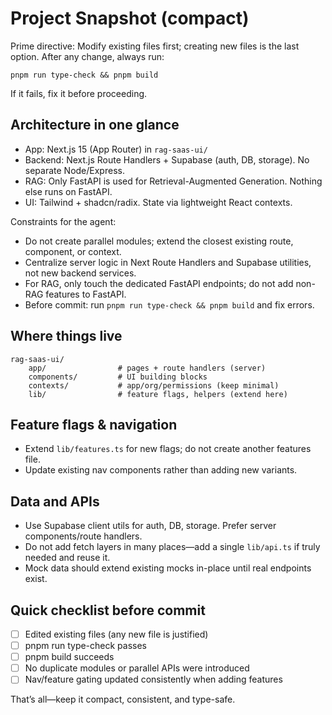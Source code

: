<!-- CLAUDE.md — compact guide for the AI agent -->

# Project Snapshot (compact)

Prime directive: Modify existing files first; creating new files is the last option. After any change, always run:

```
pnpm run type-check && pnpm build
```

If it fails, fix it before proceeding.

## Architecture in one glance
- App: Next.js 15 (App Router) in `rag-saas-ui/`
- Backend: Next.js Route Handlers + Supabase (auth, DB, storage). No separate Node/Express.
- RAG: Only FastAPI is used for Retrieval-Augmented Generation. Nothing else runs on FastAPI.
- UI: Tailwind + shadcn/radix. State via lightweight React contexts.

Constraints for the agent:
- Do not create parallel modules; extend the closest existing route, component, or context.
- Centralize server logic in Next Route Handlers and Supabase utilities, not new backend services.
- For RAG, only touch the dedicated FastAPI endpoints; do not add non-RAG features to FastAPI.
- Before commit: run `pnpm run type-check && pnpm build` and fix errors.

## Where things live
```
rag-saas-ui/
    app/                # pages + route handlers (server)
    components/         # UI building blocks
    contexts/           # app/org/permissions (keep minimal)
    lib/                # feature flags, helpers (extend here)
```

## Feature flags & navigation
- Extend `lib/features.ts` for new flags; do not create another features file.
- Update existing nav components rather than adding new variants.

## Data and APIs
- Use Supabase client utils for auth, DB, storage. Prefer server components/route handlers.
- Do not add fetch layers in many places—add a single `lib/api.ts` if truly needed and reuse it.
- Mock data should extend existing mocks in-place until real endpoints exist.

## Quick checklist before commit
- [ ] Edited existing files (any new file is justified)
- [ ] pnpm run type-check passes
- [ ] pnpm build succeeds
- [ ] No duplicate modules or parallel APIs were introduced
- [ ] Nav/feature gating updated consistently when adding features

That’s all—keep it compact, consistent, and type-safe.